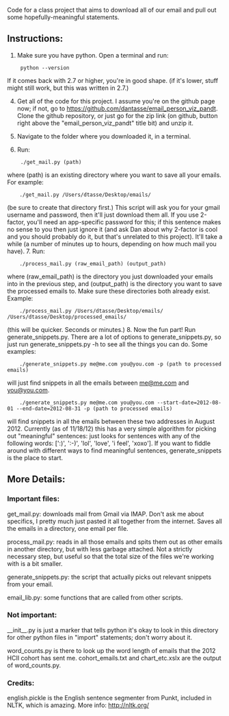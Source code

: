 Code for a class project that aims to download all of our email and pull out
some hopefully-meaningful statements.

## Instructions:
1. Make sure you have python. Open a terminal and run:

        python --version
If it comes back with 2.7 or higher, you're in good shape. (if it's lower, stuff might still work, but this was written in 2.7.)
<!--2. Install NLTK (Natural Language Toolkit): Go to <http://pypi.python.org/pypi/nltk/2.0.4>, download the zip, unzip it to a folder. Navigate to that folder in a terminal, and run:

        sudo python setup.py install-->
<!--3. Get the Punkt tokenizer; this is the bit that can split text into sentences neatly. To do so, at a terminal:

        python
        import nltk
        nltk.download()
Now you'll see a window pop up; navigate to "Models" then select Punkt and download.-->
4. Get all of the code for this project. I assume you're on the github page now; if not, go to <https://github.com/dantasse/email_person_viz_pandt>. Clone the github repository, or just go for the zip link (on github, button right above the "email\_person\_viz\_pandt" title bit) and unzip it.
5. Navigate to the folder where you downloaded it, in a terminal.
6. Run:

        ./get_mail.py (path)
where (path) is an existing directory where you want to save all your emails. For example:

        ./get_mail.py /Users/dtasse/Desktop/emails/
(be sure to create that directory first.) This script will ask you for your gmail username and password, then it'll just download them all. If you use 2-factor, you'll need an app-specific password for this; if this sentence makes no sense to you then just ignore it (and ask Dan about why 2-factor is cool and you should probably do it, but that's unrelated to this project). It'll take a while (a number of minutes up to hours, depending on how much mail you have).
7. Run:

        ./process_mail.py (raw_email_path) (output_path)
where (raw\_email\_path) is the directory you just downloaded your emails into in the previous step, and (output\_path) is the directory you want to save the processed emails to. Make sure these directories both already exist. Example:

        ./process_mail.py /Users/dtasse/Desktop/emails/ /Users/dtasse/Desktop/processed_emails/
(this will be quicker. Seconds or minutes.)
8. Now the fun part! Run generate\_snippets.py. There are a lot of options to generate\_snippets.py, so just run generate\_snippets.py -h to see all the things you can do. Some examples:

        ./generate_snippets.py me@me.com you@you.com -p (path to processed emails)
will just find snippets in all the emails between me@me.com and you@you.com.

        ./generate_snippets.py me@me.com you@you.com --start-date=2012-08-01 --end-date=2012-08-31 -p (path to processed emails)
will find snippets in all the emails between these two addresses in August 2012.
Currently (as of 11/18/12) this has a very simple algorithm for picking out "meaningful" sentences: just looks for sentences with any of the following words: [':)', ':-)', 'lol', 'love', 'i feel', 'xoxo']. If you want to fiddle around with different ways to find meaningful sentences, generate\_snippets is the place to start. 

## More Details:

### Important files: 

get\_mail.py: downloads mail from Gmail via IMAP. Don't ask me
about specifics, I pretty much just pasted it all together from the internet.
Saves all the emails in a directory, one email per file.

process\_mail.py: reads in all those emails and spits them out
as other emails in another directory, but with less garbage attached. Not a
strictly necessary step, but useful so that the total size of the files we're
working with is a bit smaller.

generate\_snippets.py: the script that actually picks out relevant snippets
from your email.

email\_lib.py: some functions that are called from other scripts.

### Not important:

\_\_init\_\_.py is just a marker that tells python it's okay to look in this
directory for other python files in "import" statements; don't worry about it.

word\_counts.py is there to look up the word length of emails that the 2012
HCII cohort has sent me. cohort\_emails.txt and chart\_etc.xslx are the output
of word\_counts.py.

### Credits:
english.pickle is the English sentence segmenter from Punkt, included in NLTK,
which is amazing. More info: <http://nltk.org/>

